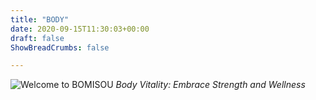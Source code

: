 ```yaml
---
title: "BODY"
date: 2020-09-15T11:30:03+00:00
draft: false
ShowBreadCrumbs: false

---
```

![Welcome to BOMISOU](/images/body.jpg "Body page Image")
*Body Vitality: Embrace Strength and Wellness*



